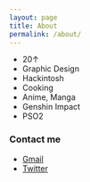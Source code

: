 ```yaml
---
layout: page
title: About
permalink: /about/
---
```


- 20↑
- Graphic Design
- Hackintosh
- Cooking
- Anime, Manga
- Genshin Impact
- PSO2

### Contact me

- [Gmail](mailto:thanggia450@gmail.com)
- [Twitter](https://twitter.com/tsuchijiyuu)
